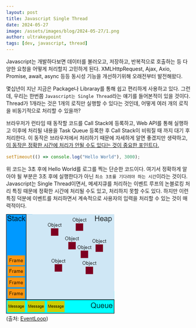 ```yaml
---
layout: post
title: Javascript Single Thread
date: 2024-05-27
image: /assets/images/blog/2024-05-27/1.png
author: ultrakeypoint
tags: [dev, javascript, thread]
---
```


Javascript는 개발하다보면 데이터를 불러오고, 저장하고, 반복적으로 호출하는 등 다양한 요청을 어떻게 처리할지 고민하게 된다. XMLHttpRequest, Ajax, Axio, Promise, await, async 등등 동시성 기능을 개선하기위해 오래전부터 발전해왔다.

몇십년이 지난 지금은 Package나 Libraray를 통해 쉽고 편리하게 사용하고 있다. 그런데, 우리는 한번쯤 `Javascript는 Single Thread`라는 얘기를 들어본적이 있을 것이다. Thread가 1개라는 것은 1개의 로직만 실행할 수 있다는 것인데, 어떻게 여러 개의 로직을 비동기적으로 처리할 수 있을까?

브라우저가 런타임 때 동작할 코드를 Call Stack에 등록하고, Web API를 통해 실행하고 이후에 처리될 내용을 Task Queue 등록한 후 Call Stack이 비워질 때 까지 대기 후 처리한다. 이 동작은 브라우저에서 처리하기 때문에 자세하게 알면 좋겠지만 생략하고, <u>이 동작은 정확한 시간에 처리가 안될 수도 있다는 것이 중요한 포인트다.</u>

```javascript
setTimeout(() => console.log("Hello World"), 3000);
```

위 코드는 3초 후에 Hello World를 로그를 찍는 단순한 코드이다. 여기서 정확하게 알아야 될 부분은 3초 후에 실행한다가 아닌 `최소 3초를 기다려야 하는 시간`이라는 것이다. Javascript는 Single Thread이면서, 메세지큐를 처리하는 이벤트 루프의 논블로킹 처리 특징 때문에 정확한 시간에 처리될 수도 있고, 처리하지 못할 수도 있다. 하지만 이런 특징 덕분에 이벤트를 처리하면서 계속적으로 사용자의 입력을 처리할 수 있는 것이 매력적이다.

![EventLoopVisual]  
(출처: [EventLoop])

<!-- 이미지 -->

[EventLoopVisual]: /assets/images/blog/2024-05-27/2.png

<!-- 링크 -->

[EventLoop]: https://developer.mozilla.org/en-US/docs/Web/JavaScript/Event_loop
